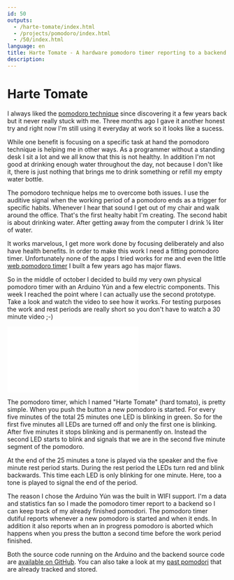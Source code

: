 ```yaml
---
id: 50
outputs:
  - /harte-tomate/index.html
  - /projects/pomodoro/index.html
  - /50/index.html
language: en
title: Harte Tomate - A hardware pomodoro timer reporting to a backend for storing past pomodori
description:
---
```

# Harte Tomate

I always liked the [pomodoro technique](http://pomodorotechnique.com/) since discovering it a few years back but it never really stuck with me. Three months ago I gave it another honest try and right now I'm still using it everyday at work so it looks like a sucess.

While one benefit is focusing on a specific task at hand the pomodoro technique is helping me in other ways. As a programmer without a standing desk I sit a lot and we all know that this is not healthy. In addition I'm not good at drinking enough water throughout the day, not because I don't like it, there is just nothing that brings me to drink something or refill my empty water bottle.

The pomodoro technique helps me to overcome both issues. I use the auditive signal when the working period of a pomodoro ends as a trigger for specific habits. Whenever I hear that sound I get out of my chair and walk around the office. That's the first healty habit I'm creating. The second habit is about drinking water. After getting away from the computer I drink ¼ liter of water.

It works marvelous, I get more work done by focusing deliberately and also have health benefits. In order to make this work I need a fitting pomodoro timer. Unfortunately none of the apps I tried works for me and even the little [web pomodoro timer](http://stravid.com/projects/pomodoro/) I built a few years ago has major flaws.

So in the middle of october I decided to build my very own physical pomodoro timer with an Arduino Yún and a few electric components. This week I reached the point where I can actually use the second prototype. Take a look and watch the video to see how it works. For testing purposes the work and rest periods are really short so you don't have to watch a 30 minute video ;-)

<div class="video-container">
  <iframe src="//fast.wistia.net/embed/iframe/024cpo84g3?videoFoam=true" allowtransparency="true" frameborder="0" scrolling="no" class="wistia_embed" name="wistia_embed">Harte Tomate Prototype</iframe>
</div>

The pomodoro timer, which I named "Harte Tomate" (hard tomato), is pretty simple. When you push the button a new pomodoro is started. For every five minutes of the total 25 minutes one LED is blinking in green. So for the first five minutes all LEDs are turned off and only the first one is blinking. After five minutes it stops blinking and is permanently on. Instead the second LED starts to blink and signals that we are in the second five minute segment of the pomodoro.

At the end of the 25 minutes a tone is played via the speaker and the five minute rest period starts. During the rest period the LEDs turn red and blink backwards. This time each LED is only blinking for one minute. Here, too a tone is played to signal the end of the period.

The reason I chose the Arduino Yún was the built in WIFI support. I'm a data and statistics fan so I made the pomodoro timer report to a backend so I can keep track of my already finished pomodori. The pomodoro timer dutiful reports whenever a new pomodoro is started and when it ends. In addition it also reports when an in progress pomodoro is aborted which happens when you press the button a second time before the work period finished.

Both the source code running on the Arduino and the backend source code are [available on GitHub](https://github.com/stravid/harte-tomate). You can also take a look at my [past pomodori](http://stravid.com/harte-tomate/) that are already tracked and stored.
